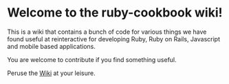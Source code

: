 # Welcome to the ruby-cookbook wiki!

This is a wiki that contains a bunch of code for various things we have found useful at reinteractive for developing Ruby, Ruby on Rails, Javascript and mobile based applications.

You are welcome to contribute if you find something useful.

Peruse the [Wiki](https://github.com/reinteractive/dev-cookbook/wiki) at your leisure.
